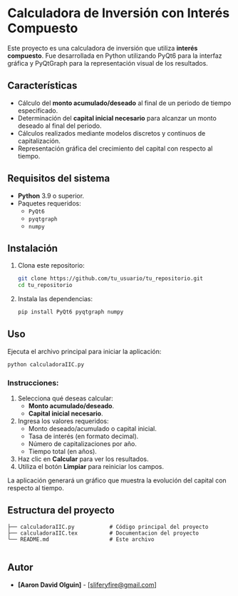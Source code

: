# Calculadora de Inversión con Interés Compuesto

Este proyecto es una calculadora de inversión que utiliza **interés compuesto**. Fue desarrollada en Python utilizando PyQt6 para la interfaz gráfica y PyQtGraph para la representación visual de los resultados.

## Características

- Cálculo del **monto acumulado/deseado** al final de un periodo de tiempo especificado.
- Determinación del **capital inicial necesario** para alcanzar un monto deseado al final del periodo.
- Cálculos realizados mediante modelos discretos y continuos de capitalización.
- Representación gráfica del crecimiento del capital con respecto al tiempo.

## Requisitos del sistema

- **Python** 3.9 o superior.
- Paquetes requeridos:
  - `PyQt6`
  - `pyqtgraph`
  - `numpy`

## Instalación

1. Clona este repositorio:
   ```bash
   git clone https://github.com/tu_usuario/tu_repositorio.git
   cd tu_repositorio
   ```

2. Instala las dependencias:
   ```bash
   pip install PyQt6 pyqtgraph numpy
   ```

## Uso

Ejecuta el archivo principal para iniciar la aplicación:
```bash
python calculadoraIIC.py
```

### Instrucciones:

1. Selecciona qué deseas calcular:
   - **Monto acumulado/deseado**.
   - **Capital inicial necesario**.
2. Ingresa los valores requeridos:
   - Monto deseado/acumulado o capital inicial.
   - Tasa de interés (en formato decimal).
   - Número de capitalizaciones por año.
   - Tiempo total (en años).
3. Haz clic en **Calcular** para ver los resultados.
4. Utiliza el botón **Limpiar** para reiniciar los campos.

La aplicación generará un gráfico que muestra la evolución del capital con respecto al tiempo.

## Estructura del proyecto

```
├── calculadoraIIC.py           # Código principal del proyecto
├── calculadoraIIC.tex          # Documentacion del proyecto
└── README.md                   # Este archivo
 
```

## Autor

- **[Aaron David Olguin]** - [sliferyfire@gmail.com]

